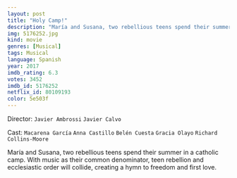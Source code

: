 ```yaml
---
layout: post
title: "Holy Camp!"
description: "María and Susana, two rebellious teens spend their summer in a catholic camp. With music as their common denominator, teen rebellion and ecclesiastic order will collide, creating a hymn to freedom and first love..."
img: 5176252.jpg
kind: movie
genres: [Musical]
tags: Musical 
language: Spanish
year: 2017
imdb_rating: 6.3
votes: 3452
imdb_id: 5176252
netflix_id: 80109193
color: 5e503f
---
```

Director: `Javier Ambrossi` `Javier Calvo`  

Cast: `Macarena García` `Anna Castillo` `Belén Cuesta` `Gracia Olayo` `Richard Collins-Moore` 

María and Susana, two rebellious teens spend their summer in a catholic camp. With music as their common denominator, teen rebellion and ecclesiastic order will collide, creating a hymn to freedom and first love.